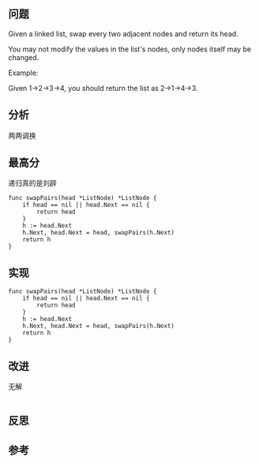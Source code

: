 ## 问题
Given a linked list, swap every two adjacent nodes and return its head.

You may not modify the values in the list's nodes, only nodes itself may be changed.

Example:

Given 1->2->3->4, you should return the list as 2->1->4->3.

## 分析
两两调换

## 最高分
递归真的是刘辟
```golang
func swapPairs(head *ListNode) *ListNode {
    if head == nil || head.Next == nil {
        return head
    }
    h := head.Next
    h.Next, head.Next = head, swapPairs(h.Next)
    return h
}
```

## 实现
```golang
func swapPairs(head *ListNode) *ListNode {
    if head == nil || head.Next == nil {
        return head
    }
    h := head.Next
    h.Next, head.Next = head, swapPairs(h.Next)
    return h
}
```

## 改进
无解
```golang

```

## 反思

## 参考
